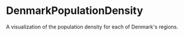 # DenmarkPopulationDensity
A visualization of the population density for each of Denmark's regions.

